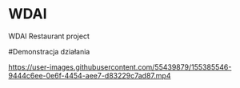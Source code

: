 # WDAI
WDAI Restaurant project

#Demonstracja działania

https://user-images.githubusercontent.com/55439879/155385546-9444c6ee-0e6f-4454-aee7-d83229c7ad87.mp4

